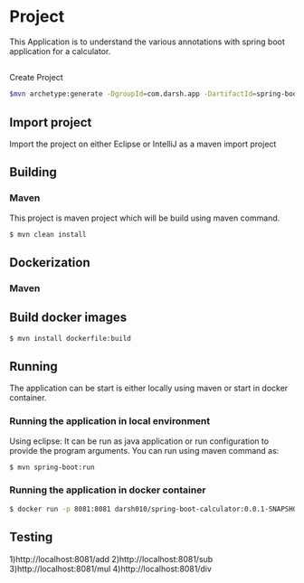 # Project
This Application is to understand the various annotations with spring boot application for a calculator.

##
Create Project

```bash
$mvn archetype:generate -DgroupId=com.darsh.app -DartifactId=spring-boot-calculator -DarchetypeArtifactId=maven-archetype-quickstart -DinteractiveMode=false
```
## Import project
Import the project on either Eclipse or IntelliJ as a maven import project

## Building

### Maven
This project is maven project which will be build using maven command.

```bash
$ mvn clean install
```

## Dockerization

### Maven

## Build docker images

```bash
$ mvn install dockerfile:build
```


## Running

The application can be start is either locally using maven or start in docker container.

### Running the application in local environment
Using eclipse: It can be run as java application or run configuration to provide the program arguments.
You can run using maven command as:

```bash
$ mvn spring-boot:run
```

### Running the application in docker container

```bash
$ docker run -p 8081:8081 darsh010/spring-boot-calculator:0.0.1-SNAPSHOT 

```



## Testing

1)http://localhost:8081/add
2)http://localhost:8081/sub
3)http://localhost:8081/mul
4)http://localhost:8081/div



